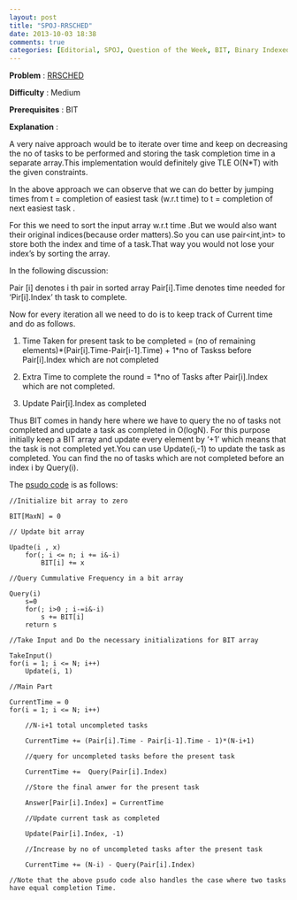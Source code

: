```yaml
---
layout: post
title: "SPOJ-RRSCHED"
date: 2013-10-03 18:38
comments: true
categories: [Editorial, SPOJ, Question of the Week, BIT, Binary Indexed Tree]
---
```

**Problem** : [RRSCHED](http://www.spoj.com/problems/RRSCHED/)

**Difficulty** : Medium

**Prerequisites** : BIT

**Explanation** : 

A very naive approach would be to iterate over time and keep on decreasing the no of tasks to be performed and storing the task completion time in a separate array.This implementation would definitely give TLE  O(N*T) with the given constraints.
	
In the above approach we can observe that we can do better by jumping times from t = completion of easiest task (w.r.t time) to t = completion of next easiest task . 

For this we need to sort the input array w.r.t time .But we would also want their original indices(because order matters).So you can use pair<int,int>  to store both the index and time  of a task.That way you would not lose your index’s by sorting the array.

In the following discussion:

Pair [i] denotes i th pair in sorted array
Pair[i].Time denotes time needed for ‘Pir[i].Index’ th task to complete.
 
Now for every iteration all we need to do is to keep track of  Current time and do as follows.

1. Time Taken for present task to be completed
	= 	(no of remaining elements)\*(Pair[i].Time-Pair[i-1].Time) +
 		1*no of Taskss before Pair[i].Index which are not completed

2. Extra Time to complete the  round
	= 1\*no of Tasks after Pair[i].Index which are not completed.

3. Update Pair[i].Index as completed

Thus BIT comes in handy here where we have to query the no of tasks not completed and update a task as completed in O(logN). For this purpose initially keep a BIT array and update every element by ‘+1’ which means that the task is not completed yet.You can use Update(i,-1) to update the task as completed. You can find the no of tasks which are not completed  before an index i by Query(i).

The [psudo code](http://code.hackerearth.com/d8db76J) is as follows:


	//Initialize bit array to zero 
	
	BIT[MaxN] = 0

	// Update bit array 
	
	Upadte(i , x)
    	for(; i <= n; i += i&-i)
        	BIT[i] += x
	
	//Query Cummulative Frequency in a bit array 

	Query(i)
    	s=0
    	for(; i>0 ; i-=i&-i)
        	s += BIT[i]
    	return s

	//Take Input and Do the necessary initializations for BIT array
	
	TakeInput()
	for(i = 1; i <= N; i++)
    	Update(i, 1)
    
	//Main Part
	
	CurrentTime = 0
	for(i = 1; i <= N; i++)
    
    	//N-i+1 total uncompleted tasks
    	
    	CurrentTime += (Pair[i].Time - Pair[i-1].Time - 1)*(N-i+1)
    	
    	//query for uncompleted tasks before the present task
    	
    	CurrentTime +=  Query(Pair[i].Index)
    	
    	//Store the final anwer for the present task
    	
    	Answer[Pair[i].Index] = CurrentTime
    	
    	//Update current task as completed
    	
    	Update(Pair[i].Index, -1)
    	
    	//Increase by no of uncompleted tasks after the present task
    	
    	CurrentTime += (N-i) - Query(Pair[i].Index)

	//Note that the above psudo code also handles the case where two tasks have equal completion Time.
 

